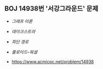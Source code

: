 ## BOJ 14938번 '서강그라운드' 문제 

* _그래프 이론_
* _데이크스트라_
* _최단 경로_
* _플로이드–워셜_

* https://www.acmicpc.net/problem/14938
